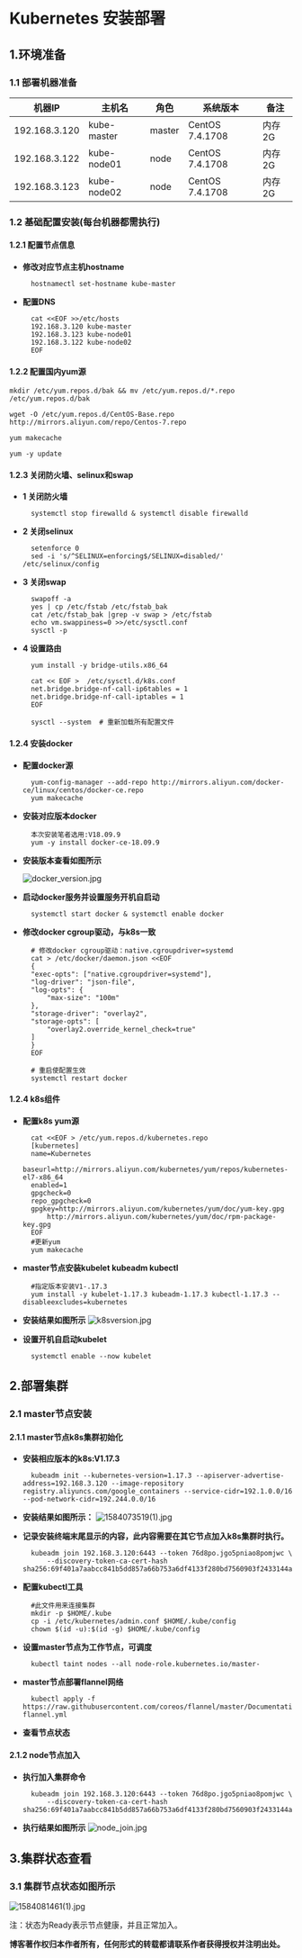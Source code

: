 
# Kubernetes 安装部署
## 1.环境准备
### 1.1 部署机器准备

|  机器IP   |主机名  |角色|系统版本|备注|
|  ----  | ----  | ----| ---- | ---- |
| 192.168.3.120  | kube-master | master  | CentOS  7.4.1708    | 内存2G   |
| 192.168.3.122  | kube-node01 |  node  |  CentOS   7.4.1708   |  内存2G |
| 192.168.3.123  | kube-node02 |  node  |  CentOS   7.4.1708  | 内存2G   |

### 1.2 基础配置安装(每台机器都需执行)

#### 1.2.1 配置节点信息

- **修改对应节点主机hostname**

        hostnamectl set-hostname kube-master

- **配置DNS**

        cat <<EOF >>/etc/hosts
        192.168.3.120 kube-master
        192.168.3.123 kube-node01
        192.168.3.122 kube-node02
        EOF

#### 1.2.2 配置国内yum源

    mkdir /etc/yum.repos.d/bak && mv /etc/yum.repos.d/*.repo /etc/yum.repos.d/bak
    
    wget -O /etc/yum.repos.d/CentOS-Base.repo http://mirrors.aliyun.com/repo/Centos-7.repo
    
    yum makecache
    
    yum -y update

#### 1.2.3 关闭防火墙、selinux和swap

- **1 关闭防火墙**

        systemctl stop firewalld & systemctl disable firewalld
- **2 关闭selinux**

        setenforce 0
        sed -i 's/^SELINUX=enforcing$/SELINUX=disabled/' /etc/selinux/config
- **3 关闭swap**

        swapoff -a
        yes | cp /etc/fstab /etc/fstab_bak
        cat /etc/fstab_bak |grep -v swap > /etc/fstab
        echo vm.swappiness=0 >>/etc/sysctl.conf
        sysctl -p
- **4 设置路由**

        yum install -y bridge-utils.x86_64
        
        cat << EOF >  /etc/sysctl.d/k8s.conf
        net.bridge.bridge-nf-call-ip6tables = 1
        net.bridge.bridge-nf-call-iptables = 1
        EOF

        sysctl --system  # 重新加载所有配置文件

#### 1.2.4 安装docker

- **配置docker源**

        yum-config-manager --add-repo http://mirrors.aliyun.com/docker-ce/linux/centos/docker-ce.repo
        yum makecache
- **安装对应版本docker**

        本次安装笔者选用:V18.09.9
        yum -y install docker-ce-18.09.9

- **安装版本查看如图所示**

    ![docker_version.jpg](https://upload-images.jianshu.io/upload_images/17904159-ef16886398457ffd.jpg?imageMogr2/auto-orient/strip%7CimageView2/2/w/1240)

- **启动docker服务并设置服务开机自启动**

        systemctl start docker & systemctl enable docker

- **修改docker cgroup驱动，与k8s一致**

        # 修改docker cgroup驱动：native.cgroupdriver=systemd
        cat > /etc/docker/daemon.json <<EOF
        {
        "exec-opts": ["native.cgroupdriver=systemd"],
        "log-driver": "json-file",
        "log-opts": {
            "max-size": "100m"
        },
        "storage-driver": "overlay2",
        "storage-opts": [
            "overlay2.override_kernel_check=true"
        ]
        }
        EOF

        # 重启使配置生效
        systemctl restart docker  
#### 1.2.4 k8s组件

- **配置k8s yum源**

        cat <<EOF > /etc/yum.repos.d/kubernetes.repo
        [kubernetes]
        name=Kubernetes
        baseurl=http://mirrors.aliyun.com/kubernetes/yum/repos/kubernetes-el7-x86_64
        enabled=1
        gpgcheck=0
        repo_gpgcheck=0
        gpgkey=http://mirrors.aliyun.com/kubernetes/yum/doc/yum-key.gpg
            http://mirrors.aliyun.com/kubernetes/yum/doc/rpm-package-key.gpg
        EOF
        #更新yum
        yum makecache

- **master节点安装kubelet kubeadm kubectl**

        #指定版本安装V1-.17.3
        yum install -y kubelet-1.17.3 kubeadm-1.17.3 kubectl-1.17.3 --disableexcludes=kubernetes
- **安装结果如图所示**
![k8sversion.jpg](https://upload-images.jianshu.io/upload_images/17904159-27ee25ccef4b200a.jpg?imageMogr2/auto-orient/strip%7CimageView2/2/w/1240)

- **设置开机自启动kubelet**

        systemctl enable --now kubelet 

## 2.部署集群

### 2.1 master节点安装

#### 2.1.1 master节点k8s集群初始化

- **安装相应版本的k8s:V1.17.3**
    
        kubeadm init --kubernetes-version=1.17.3 --apiserver-advertise-address=192.168.3.120 --image-repository registry.aliyuncs.com/google_containers --service-cidr=192.1.0.0/16 --pod-network-cidr=192.244.0.0/16

- **安装结果如图所示：**
![1584073519(1).jpg](https://upload-images.jianshu.io/upload_images/17904159-fcc89e9d2054dd6d.jpg?imageMogr2/auto-orient/strip%7CimageView2/2/w/1240)

- **记录安装终端末尾显示的内容，此内容需要在其它节点加入k8s集群时执行。**

        kubeadm join 192.168.3.120:6443 --token 76d8po.jgo5pniao8pomjwc \
            --discovery-token-ca-cert-hash sha256:69f401a7aabcc841b5dd857a66b753a6df4133f280bd7560903f2433144a99ec
- **配置kubectl工具**

        #此文件用来连接集群
        mkdir -p $HOME/.kube
        cp -i /etc/kubernetes/admin.conf $HOME/.kube/config
        chown $(id -u):$(id -g) $HOME/.kube/config

- **设置master节点为工作节点，可调度**

        kubectl taint nodes --all node-role.kubernetes.io/master-
- **master节点部署flannel网络**

        kubectl apply -f https://raw.githubusercontent.com/coreos/flannel/master/Documentation/kube-flannel.yml
- **查看节点状态**

#### 2.1.2 node节点加入

- **执行加入集群命令**

        kubeadm join 192.168.3.120:6443 --token 76d8po.jgo5pniao8pomjwc \
            --discovery-token-ca-cert-hash sha256:69f401a7aabcc841b5dd857a66b753a6df4133f280bd7560903f2433144a99ec
- **执行结果如图所示**
![node_join.jpg](https://upload-images.jianshu.io/upload_images/17904159-6931e2d38cc70c98.jpg?imageMogr2/auto-orient/strip%7CimageView2/2/w/1240)
## 3.集群状态查看
### 3.1 集群节点状态如图所示

![1584081461(1).jpg](https://upload-images.jianshu.io/upload_images/17904159-ab25997231ce2d94.jpg?imageMogr2/auto-orient/strip%7CimageView2/2/w/1240)

注：状态为Ready表示节点健康，并且正常加入。

**博客著作权归本作者所有，任何形式的转载都请联系作者获得授权并注明出处。**